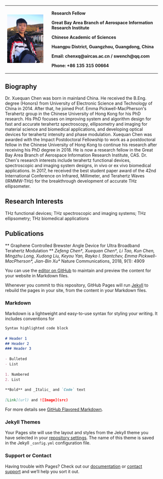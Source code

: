 <table border="0">
  <tr>
    <td width="29%">
      <img src="/picture3-4.jpg" width="90%">
    </td>
    <td width="71%">
      <p align="left"><b> Research Fellow</b></p>
      <p align="left"><b> Great Bay Area Branch of Aerospace Information Research Institute</b></p>
      <p align="left"><b> Chinese Academic of Sciences</b></p>
      <p align="left"><b> Huangpu District, Guangzhou, Guangdong, China</b></p>
      <p align="left"><b> Email: chenxq@aircas.ac.cn / swench@qq.com</b></p>
      <p align="left"><b> Phone: +86 135 315 00664</b></p>
    </td>
  </tr>
</table>

## Biography

Dr. Xuequan Chen was born in mainland China. He received the B.Eng. degree (Honors) from University of Electronic Science and Technology of China in 2014. After that, he joined Prof. Emma Pickwell-MacPherson's Terahertz group in the Chinese University of Hong Kong for his PhD research. His PhD focuses on improving system and algorithm design for fast and accurate terahertz spectroscopy, ellipsometry and imaging for material science and biomedical applications, and developing optical devices for terahertz intensity and phase modulation. Xuequan Chen was awarded with the Impact Postdoctoral Fellowship to work as a postdoctoral fellow in the Chinese University of Hong Kong to continue his research after receiving his PhD degree in 2018. He is now a research fellow in the Great Bay Area Branch of Aerospace Information Research Institute, CAS. Dr. Chen's research interests include terahertz functional devices, spectroscopic and imaging system designs, in vivo or ex vivo biomedical applications. In 2017, he received the best student paper award of the 42nd International Conference on Infrared, Millimeter, and Terahertz Waves (IRMMW-THz) for the breakthrough development of accurate THz ellipsometer.

## Research Interests
THz functional devices; THz spectroscopic and imaging systems; THz ellipsometry; THz biomedical applications

## Publications

** Graphene Controlled Brewster Angle Device for Ultra Broadband Terahertz Modulation **
_Zefeng Chen†, Xuequan Chen†, Li Tao, Kun Chen, Mingzhu Long, Xudong Liu, Keyou Yan, Rayko I. Stantchev, Emma Pickwell-MacPherson*, Jian-Bin Xu*_
Nature Communications, 2018, 9(1): 4909


You can use the [editor on GitHub](https://github.com/swenchchen/xqchen-en.github.io/edit/gh-pages/index.md) to maintain and preview the content for your website in Markdown files.

Whenever you commit to this repository, GitHub Pages will run [Jekyll](https://jekyllrb.com/) to rebuild the pages in your site, from the content in your Markdown files.

### Markdown

Markdown is a lightweight and easy-to-use syntax for styling your writing. It includes conventions for

```markdown
Syntax highlighted code block

# Header 1
## Header 2
### Header 3

- Bulleted
- List

1. Numbered
2. List

**Bold** and _Italic_ and `Code` text

[Link](url) and ![Image](src)
```

For more details see [GitHub Flavored Markdown](https://guides.github.com/features/mastering-markdown/).

### Jekyll Themes

Your Pages site will use the layout and styles from the Jekyll theme you have selected in your [repository settings](https://github.com/swenchchen/xqchen-en.github.io/settings/pages). The name of this theme is saved in the Jekyll `_config.yml` configuration file.

### Support or Contact

Having trouble with Pages? Check out our [documentation](https://docs.github.com/categories/github-pages-basics/) or [contact support](https://support.github.com/contact) and we’ll help you sort it out.
